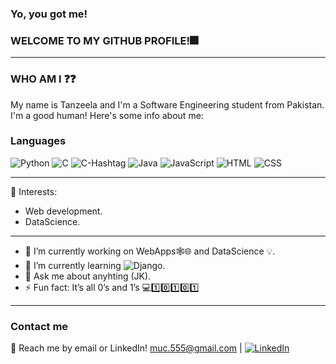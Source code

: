 ### Yo, you got me!
### WELCOME TO MY GITHUB PROFILE!🎆

_________________________________________________________________________________________________________________________________________________________________________________

### WHO AM I ❓❓
My name is Tanzeela and I'm a Software Engineering student from Pakistan. I'm a good human! Here's some info about me:

### Languages
![Python](https://img.shields.io/badge/-Python-000?&logo=Python)
![C](https://img.shields.io/badge/-C-000?&logo=C)
![C-Hashtag](https://img.shields.io/badge/-CSharp-000?&logo=CSharp)
![Java](https://img.shields.io/badge/-Java-000?&logo=Java)
![JavaScript](https://img.shields.io/badge/-JavaScript-000?&logo=JavaScript)
![HTML](https://img.shields.io/badge/-HTML-000?logo=HTML5)
![CSS](https://img.shields.io/badge/-CSS3-000?logo=CSS3)
_________________________________________________________________________________________________________________________________________________________________________________

🌱 Interests:
- Web development.
- DataScience.
_________________________________________________________________________________________________________________________________________________________________________________

- 🔭 I’m currently working on WebApps🕸️🌐 and DataScience 💡.
- 🌱 I’m currently learning ![Django](https://img.shields.io/badge/-Django-000?&logo=Django). 
- 💬 Ask me about anyhting (JK).
- ⚡ Fun fact: It’s all 0’s and 1’s 💻1️⃣0️⃣1️⃣0️⃣1️⃣

_________________________________________________________________________________________________________________________________________________________________________________

### Contact me

💬 Reach me by email or LinkedIn! muc.555@gmail.com | 
[![LinkedIn](https://img.shields.io/badge/LinkedIn-000?logo=linkedin)](https://www.linkedin.com/in/tanzeela-s-083950208/)
